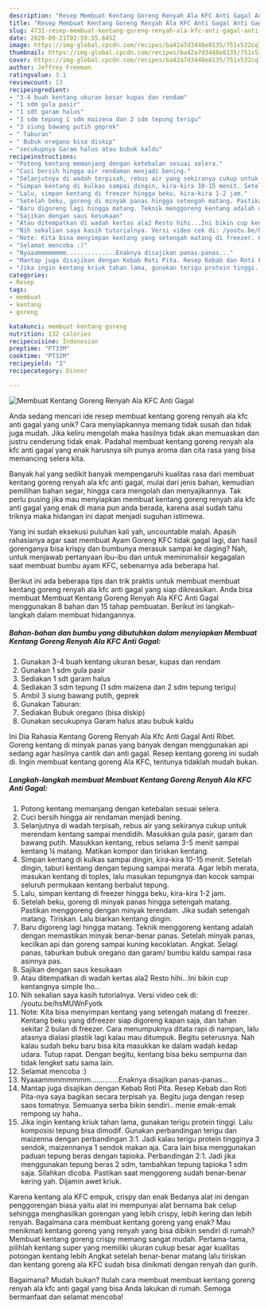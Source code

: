 ```yaml
---
description: "Resep Membuat Kentang Goreng Renyah Ala KFC Anti Gagal Anti Gagal"
title: "Resep Membuat Kentang Goreng Renyah Ala KFC Anti Gagal Anti Gagal"
slug: 4731-resep-membuat-kentang-goreng-renyah-ala-kfc-anti-gagal-anti-gagal
date: 2020-09-21T02:59:55.645Z
image: https://img-global.cpcdn.com/recipes/ba42a7d3448e8135/751x532cq70/membuat-kentang-goreng-renyah-ala-kfc-anti-gagal-foto-resep-utama.jpg
thumbnail: https://img-global.cpcdn.com/recipes/ba42a7d3448e8135/751x532cq70/membuat-kentang-goreng-renyah-ala-kfc-anti-gagal-foto-resep-utama.jpg
cover: https://img-global.cpcdn.com/recipes/ba42a7d3448e8135/751x532cq70/membuat-kentang-goreng-renyah-ala-kfc-anti-gagal-foto-resep-utama.jpg
author: Jeffrey Freeman
ratingvalue: 3.1
reviewcount: 13
recipeingredient:
- "3-4 buah kentang ukuran besar kupas dan rendam"
- "1 sdm gula pasir"
- "1 sdt garam halus"
- "3 sdm tepung 1 sdm maizena dan 2 sdm tepung terigu"
- "3 siung bawang putih geprek"
- " Taburan"
- " Bubuk oregano bisa diskip"
- "secukupnya Garam halus atau bubuk kaldu"
recipeinstructions:
- "Potong kentang memanjang dengan ketebalan sesuai selera."
- "Cuci bersih hingga air rendaman menjadi bening."
- "Selanjutnya di wadah terpisah, rebus air yang sekiranya cukup untuk merendam kentang sampai mendidih. Masukkan gula pasir, garam dan bawang putih. Masukkan kentang, rebus selama 3-5 menit sampai kentang ¼ matang. Matikan kompor dan tiriskan kentang."
- "Simpan kentang di kulkas sampai dingin, kira-kira 10-15 menit. Setelah dingin, taburi kentang dengan tepung sampai merata. Agar lebih merata, masukan kentang di toples, lalu masukan tepungnya dan kocok sampai seluruh permukaan kentang berbalut tepung."
- "Lalu, simpan kentang di freezer hingga beku, kira-kira 1-2 jam."
- "Setelah beku, goreng di minyak panas hingga setengah matang. Pastikan menggoreng dengan minyak terendam. Jika sudah setengah matang. Tiriskan. Lalu biarkan kentang dingin."
- "Baru digoreng lagi hingga matang. Teknik menggoreng kentang adalah dengan memastikan minyak benar-benar panas. Setelah minyak panas, kecilkan api dan goreng sampai kuning kecoklatan. Angkat. Selagi panas, taburkan bubuk oregano dan garam/ bumbu kaldu sampai rasa asinnya pas."
- "Sajikan dengan saus kesukaan"
- "Atau ditempatkan di wadah kertas ala2 Resto hihi...Ini bikin cup kentangnya simple lho..."
- "Nih sekalian saya kasih tutorialnya. Versi video cek di: /youtu.be/hsMUWnFyotk"
- "Note: Kita bisa menyimpan kentang yang setengah matang di freezer. Kentang beku yang difreezer siap digoreng kapan saja, dan tahan sekitar 2 bulan di freezer. Cara menumpuknya ditata rapi di nampan, lalu atasnya dialasi plastik lagi kalau mau ditumpuk. Begitu seterusnya. Nah kalau sudah beku baru bisa kita masukkan ke dalam wadah kedap udara. Tutup rapat. Dengan begitu, kentang bisa beku sempurna dan tidak lengket satu sama lain."
- "Selamat mencoba :)"
- "Nyaaammmmmmmm..............Enaknya disajikan panas-panas..."
- "Mantap juga disajikan dengan Kebab Roti Pita. Resep Kebab dan Roti Pita-nya saya bagikan secara terpisah ya. Begitu juga dengan resep saos tomatnya. Semuanya serba bikin sendiri.. menie emak-emak rempong uy haha.."
- "Jika ingin kentang kriuk tahan lama, gunakan terigu protein tinggi. Lalu komposisi tepung bisa dimodif. Gunakan perbandingan terigu dan maizenna dengan perbandingan 3:1. Jadi kalau terigu protein tingginya 3 sendok, maizennanya 1 sendok makan aja. Cara lain bisa menggunakan paduan tepung beras dengan tapioka. Perbandingan 2:1. Jadi jika menggunakan tepung beras 2 sdm, tambahkan tepung tapioka 1 sdm saja. Silahkan dicoba. Pastikan saat menggoreng sudah benar-benar kering yah. Dijamin awet kriuk."
categories:
- Resep
tags:
- membuat
- kentang
- goreng

katakunci: membuat kentang goreng 
nutrition: 132 calories
recipecuisine: Indonesian
preptime: "PT33M"
cooktime: "PT32M"
recipeyield: "3"
recipecategory: Dinner

---
```



![Membuat Kentang Goreng Renyah Ala KFC Anti Gagal](https://img-global.cpcdn.com/recipes/ba42a7d3448e8135/751x532cq70/membuat-kentang-goreng-renyah-ala-kfc-anti-gagal-foto-resep-utama.jpg)

Anda sedang mencari ide resep membuat kentang goreng renyah ala kfc anti gagal yang unik? Cara menyiapkannya memang tidak susah dan tidak juga mudah. Jika keliru mengolah maka hasilnya tidak akan memuaskan dan justru cenderung tidak enak. Padahal membuat kentang goreng renyah ala kfc anti gagal yang enak harusnya sih punya aroma dan cita rasa yang bisa memancing selera kita.

Banyak hal yang sedikit banyak mempengaruhi kualitas rasa dari membuat kentang goreng renyah ala kfc anti gagal, mulai dari jenis bahan, kemudian pemilihan bahan segar, hingga cara mengolah dan menyajikannya. Tak perlu pusing jika mau menyiapkan membuat kentang goreng renyah ala kfc anti gagal yang enak di mana pun anda berada, karena asal sudah tahu triknya maka hidangan ini dapat menjadi suguhan istimewa.

Yang ini sudah eksekusi puluhan kali yah, uncountable malah. Apasih rahasianya agar saat membuat Ayam Goreng KFC tidak gagal lagi, dan hasil gorenganya bisa krispy dan bumbunya merasuk sampai ke daging? Nah, untuk menjawab pertanyaan ibu-ibu dan untuk meminimalisir kegagalan saat membuat bumbu ayam KFC, sebenarnya ada beberapa hal.


Berikut ini ada beberapa tips dan trik praktis untuk membuat membuat kentang goreng renyah ala kfc anti gagal yang siap dikreasikan. Anda bisa membuat Membuat Kentang Goreng Renyah Ala KFC Anti Gagal menggunakan 8 bahan dan 15 tahap pembuatan. Berikut ini langkah-langkah dalam membuat hidangannya.

<!--inarticleads1-->

##### Bahan-bahan dan bumbu yang dibutuhkan dalam menyiapkan Membuat Kentang Goreng Renyah Ala KFC Anti Gagal:

1. Gunakan 3-4 buah kentang ukuran besar, kupas dan rendam
1. Gunakan 1 sdm gula pasir
1. Sediakan 1 sdt garam halus
1. Sediakan 3 sdm tepung (1 sdm maizena dan 2 sdm tepung terigu)
1. Ambil 3 siung bawang putih, geprek
1. Gunakan  Taburan:
1. Sediakan  Bubuk oregano (bisa diskip)
1. Gunakan secukupnya Garam halus atau bubuk kaldu


Ini Dia Rahasia Kentang Goreng Renyah Ala Kfc Anti Gagal Anti Ribet. Goreng kentang di minyak panas yang banyak dengan menggunakan api sedang agar hasilnya cantik dan anti gagal. Resep kentang goreng ini sudah di. Ingin membuat kentang goreng Ala KFC, tentunya tidaklah mudah bukan. 

<!--inarticleads2-->

##### Langkah-langkah membuat Membuat Kentang Goreng Renyah Ala KFC Anti Gagal:

1. Potong kentang memanjang dengan ketebalan sesuai selera.
1. Cuci bersih hingga air rendaman menjadi bening.
1. Selanjutnya di wadah terpisah, rebus air yang sekiranya cukup untuk merendam kentang sampai mendidih. Masukkan gula pasir, garam dan bawang putih. Masukkan kentang, rebus selama 3-5 menit sampai kentang ¼ matang. Matikan kompor dan tiriskan kentang.
1. Simpan kentang di kulkas sampai dingin, kira-kira 10-15 menit. Setelah dingin, taburi kentang dengan tepung sampai merata. Agar lebih merata, masukan kentang di toples, lalu masukan tepungnya dan kocok sampai seluruh permukaan kentang berbalut tepung.
1. Lalu, simpan kentang di freezer hingga beku, kira-kira 1-2 jam.
1. Setelah beku, goreng di minyak panas hingga setengah matang. Pastikan menggoreng dengan minyak terendam. Jika sudah setengah matang. Tiriskan. Lalu biarkan kentang dingin.
1. Baru digoreng lagi hingga matang. Teknik menggoreng kentang adalah dengan memastikan minyak benar-benar panas. Setelah minyak panas, kecilkan api dan goreng sampai kuning kecoklatan. Angkat. Selagi panas, taburkan bubuk oregano dan garam/ bumbu kaldu sampai rasa asinnya pas.
1. Sajikan dengan saus kesukaan
1. Atau ditempatkan di wadah kertas ala2 Resto hihi...Ini bikin cup kentangnya simple lho...
1. Nih sekalian saya kasih tutorialnya. Versi video cek di: /youtu.be/hsMUWnFyotk
1. Note: Kita bisa menyimpan kentang yang setengah matang di freezer. Kentang beku yang difreezer siap digoreng kapan saja, dan tahan sekitar 2 bulan di freezer. Cara menumpuknya ditata rapi di nampan, lalu atasnya dialasi plastik lagi kalau mau ditumpuk. Begitu seterusnya. Nah kalau sudah beku baru bisa kita masukkan ke dalam wadah kedap udara. Tutup rapat. Dengan begitu, kentang bisa beku sempurna dan tidak lengket satu sama lain.
1. Selamat mencoba :)
1. Nyaaammmmmmmm..............Enaknya disajikan panas-panas...
1. Mantap juga disajikan dengan Kebab Roti Pita. Resep Kebab dan Roti Pita-nya saya bagikan secara terpisah ya. Begitu juga dengan resep saos tomatnya. Semuanya serba bikin sendiri.. menie emak-emak rempong uy haha..
1. Jika ingin kentang kriuk tahan lama, gunakan terigu protein tinggi. Lalu komposisi tepung bisa dimodif. Gunakan perbandingan terigu dan maizenna dengan perbandingan 3:1. Jadi kalau terigu protein tingginya 3 sendok, maizennanya 1 sendok makan aja. Cara lain bisa menggunakan paduan tepung beras dengan tapioka. Perbandingan 2:1. Jadi jika menggunakan tepung beras 2 sdm, tambahkan tepung tapioka 1 sdm saja. Silahkan dicoba. Pastikan saat menggoreng sudah benar-benar kering yah. Dijamin awet kriuk.


Karena kentang ala KFC empuk, crispy dan enak Bedanya alat ini dengan penggorengan biasa yaitu alat ini mempunyai alat bernama bak celup sehingga menghasilkan gorengan yang lebih crispy, lebih kering dan lebih renyah. Bagaimana cara membuat kentang goreng yang enak? Mau menikmati kentang goreng yang renyah yang bisa dibikin sendiri di rumah? Membuat kentang goreng crispy memang sangat mudah. Pertama-tama, pilihlah kentang super yang memiliki ukuran cukup besar agar kualitas potongan kentang lebih Angkat setelah benar-benar matang lalu tiriskan dan kentang goreng ala KFC sudah bisa dinikmati dengan renyah dan gurih. 

Bagaimana? Mudah bukan? Itulah cara membuat membuat kentang goreng renyah ala kfc anti gagal yang bisa Anda lakukan di rumah. Semoga bermanfaat dan selamat mencoba!
